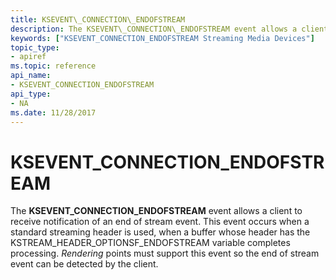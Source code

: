 ```yaml
---
title: KSEVENT\_CONNECTION\_ENDOFSTREAM
description: The KSEVENT\_CONNECTION\_ENDOFSTREAM event allows a client to receive notification of an end of stream event.
keywords: ["KSEVENT_CONNECTION_ENDOFSTREAM Streaming Media Devices"]
topic_type:
- apiref
ms.topic: reference
api_name:
- KSEVENT_CONNECTION_ENDOFSTREAM
api_type:
- NA
ms.date: 11/28/2017
---
```


# KSEVENT\_CONNECTION\_ENDOFSTREAM


The **KSEVENT\_CONNECTION\_ENDOFSTREAM** event allows a client to receive notification of an end of stream event. This event occurs when a standard streaming header is used, when a buffer whose header has the KSTREAM\_HEADER\_OPTIONSF\_ENDOFSTREAM variable completes processing. *Rendering* points must support this event so the end of stream event can be detected by the client.

 

 





